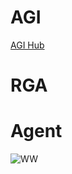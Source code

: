 # AGI
[AGI Hub](https://aiq.ink?q=agent)

# RGA

# Agent



![WW](https://github.com/aiqink/agi/assets/3436947/e8c3d450-2211-4006-8a43-8abb9286ae2e)
